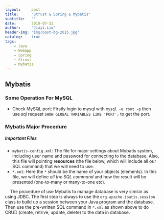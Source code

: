 ```yaml
---
layout:     post
title:      "Strust & Spring & Mybatis"
subtitle:   ""
date:       2019-07-31
author:     "Jiayi.Liu"
header-img: "img/post-bg-2015.jpg"
catalog: 	true
tags:
    - Java
    - WebApp
    - Spring
    - Strust
    - Mybatis
---
```


## Mybatis

### Some Operation For MySQL

- Check MySQL port: Firstly login to mysql with `mysql -u root -p` then use sql request `SHOW GLOBAL VARIABLES LIKE 'PORT';` to get the port.

### Mybatis Major Procedure

##### Important Files

- `mybatis-config.xml`: The file for major settings about Mybatis system, including user name and password for connecting to the database. Also, this file will pointing **resources** (the file below, which will include all our SQL command) that we will need to use.
- `*.xml`: Here the `*` should be the name of your objects (elements). In this file, we will define *all the SQL command* and how the result will be presented (one-to-many or many-to-one etc).

&nbsp;&nbsp;&nbsp;&nbsp;The procedure of use Mybatis to manage database is very similar as using JDBC. The first step is always to use the `org.apache.ibatis.session` class to build up a session between your Java program and the database. Then use the pre-written SQL command in `*.xml` as shown above to do CRUD (create, retrive, update, delete) to the data in database.